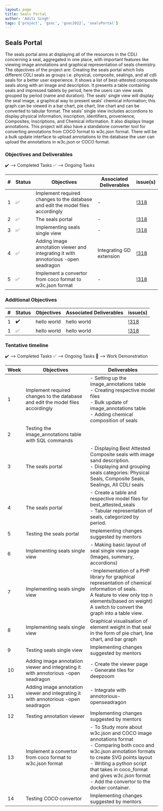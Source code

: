 ```yaml
---
layout: page
title: Seals Portal
author: 'Aditi Singh'
tags: ['project', 'gsoc', 'gsoc2022', 'sealsPortal']
---
```



## Seals Portal

The seals portal aims at displaying all of the resources in the CDLI concerning a seal, aggregated in one place, with important features like viewing image annotations and graphical representation of seals chemistry. The objectives of the project are: Creating the seals portal which lists different CDLI seals as groups i.e. physical, composite, sealings, and all cdli seals for a better user experience. It shows a list of best-attested composite seals along with an image and description. It presents a table containing seals and impressed tablets by period, here the users can view seals grouped by period (name and duration). The seals' single view will display the seal image, a graphical way to present seals' chemical information; this graph can be viewed in a bar chart, pie chart, line chart and can be converted to tabular format. The seals’ single view includes accordions to display physical information, inscription, identifiers, provenience, Composites, Inscriptions, and Chemical information. It also displays Image annotations. This project will also have a standalone converter tool for converting annotations from COCO format to w3c.json format. There will be a bulk update interface to upload annotations to the database the user can upload the annotations in w3c.json or COCO format. 

### Objectives and Deliverables

:heavy_check_mark: --> Completed Tasks  :white_check_mark: --> Ongoing Tasks

| \# | Status  | Objectives                    | Associated Deliverables         | issue(s) |
| --- | --- | ----------------------------- | ---------------------------------------------- | -------- |
| 1 |:white_check_mark:|  Implement required changes to the database and edit the model files accordingly | - | [!318]() |
| 2 |:white_check_mark:|  The seals portal | - | [!318]() |
| 3 |:white_check_mark:|  Implementing seals single view | - | [!318]() |
| 4 |:white_check_mark:|  Adding image annotation viewer and integrating it with annotorious -open seadragon | Integrating GD extension | [!318]() |
| 5 |:white_check_mark:|  Implement a convertor from coco format to w3c.json format | - | [!318]() |


### Additional Objectives

| \# | Status  | Objectives         | Associated Deliverables                                             | issue(s) |
| --- | --- | ------------------ | ------------------------------------------------------------------- | -------- |
| 1 | :heavy_check_mark: | hello world  | hello world |    [!318]()     |
| 1 | :white_check_mark: | hello world  | hello world |    [!318]()     |


### Tentative timeline

:heavy_check_mark: --> Completed Tasks  :white_check_mark: --> Ongoing Tasks  :raised_hands: --> Work Demonstration

| Week  |Objectives | Deliverables |
|---|---|---|
|1| Implement required changes to the database and edit the model files accordingly | - Setting up the image_annotations table <br> - Creating respective model files<br> - Bulk update of image_annotations table<br> - Adding chemical composition of seals|
|2| Testing the image_annotations table with SQL commands  |  |
|3|  The seals portal | - Displaying Best Attested Composite seals with image  sand description.<br> - Displaying and grouping seals categories: Physical Seals, Composite Seals, Sealings, All CDLI seals |
|4|  The seals portal |  - Create a table and respective model files for best_attested_seals <br> - Tabular representation of seals, categorized by period.|
|5|  Testing the seals portal | Implementing changes suggested by mentors |
|6| Implementing seals single view | - Making basic layout of seal single view page (Images, summary, accordions)  |
|7| Implementing seals single view | -Implementation of a PHP library for graphical representation of chemical information of seals. <br> A feature to view only top n elements(based on weight)<br> A switch to convert the graph into a table view.|
|8| Implementing seals single view | Graphical visualisation of element weight in that seal in the form of pie chart, line chart, and bar graph |
|9| Testing seals single view| Implementing changes suggested by mentors |
|10| Adding image annotation viewer and integrating it with annotorious -open seadragon | - Create the viewer page <br> - Generate tiles for deepzoom |
|11| Adding image annotation viewer and integrating it with annotorious -open seadragon| - Integrate with annotorious-openseadragon |
|12| Testing annotation viewer | Implementing changes suggested by mentors |
|13| Implement a convertor from coco format to w3c.json format | - To Study more about w3c.json and COCO image annotations format<br> - Comparing both coco and w3c.json annotation formats to create SVG points layout<br> - Writing a python script that takes in coco_format and gives w3c.json format<br> - Add the convertor to the docker container.|
|14| Testing COCO convertor| Implementing changes suggested by mentors |